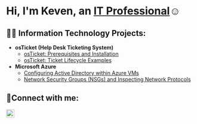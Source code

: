 <h1>Hi, I'm Keven, an <a href="https://linkedin.com/in/Keven-semedo">IT Professional</a>☺</h1>

<h2>👨‍💻 Information Technology Projects:</h2>

- <b>osTicket (Help Desk Ticketing System)</b>
  - [osTicket: Prerequisites and Installation](https://github.com/KevenSemedo/osticket-prereqs)
  - [osTicket: Ticket Lifecycle Examples](https://github.com/KevenSemedo/ticket-lifecycle)
- <b>Microsoft Azure</b>
  - [Configuring Active Directory within Azure VMs](https://github.com/KevenSemedo/configure-ad)
  - [Network Security Groups (NSGs) and Inspecting Network Protocols](https://github.com/KevenSemedo/azure-network-protocols)

<h2>🤳Connect with me:</h2>

[<img align="left" alt="Josh | LinkedIn" width="22px" src="https://cdn.jsdelivr.net/npm/simple-icons@v3/icons/linkedin.svg" />][linkedin]

[linkedin]: https://linkedin.com/in/Keven-Semedo
